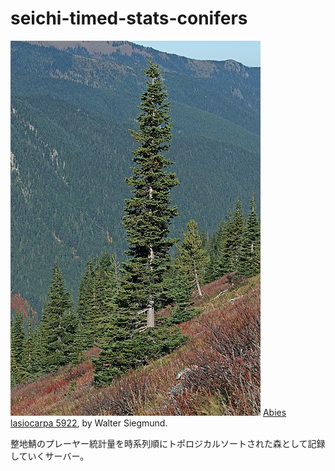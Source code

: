 # seichi-timed-stats-conifers

![Abies lasiocarpa](./docs/400px-Abies_lasiocarpa_5922.jpg)
[Abies lasiocarpa 5922](https://commons.wikimedia.org/wiki/File:Abies_lasiocarpa_5922.JPG), by Walter Siegmund.

整地鯖のプレーヤー統計量を時系列順にトポロジカルソートされた森として記録していくサーバー。
